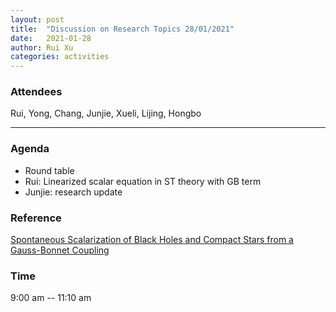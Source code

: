 ```yaml
---
layout: post
title:  "Discussion on Research Topics 28/01/2021"
date:   2021-01-28
author: Rui Xu
categories: activities
---
```



### Attendees

Rui, Yong, Chang, Junjie, Xueli, Lijing, Hongbo

---

### Agenda

- Round table
- Rui: Linearized scalar equation in ST theory with GB term
- Junjie: research update


### Reference

[Spontaneous Scalarization of Black Holes and Compact Stars from a Gauss-Bonnet Coupling](https://arxiv.org/abs/1711.02080)




### Time

9:00 am -- 11:10 am
